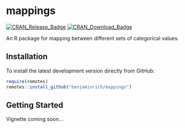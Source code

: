 # mappings

[![CRAN\_Release\_Badge](https://www.r-pkg.org/badges/version-ago/mappings)](https://CRAN.R-project.org/package=mappings)
[![CRAN\_Download\_Badge](https://cranlogs.r-pkg.org/badges/mappings)](https://CRAN.R-project.org/package=mappings)

An R package for mapping between different sets of categorical values.

## Installation

To install the latest development version directly from GitHub:

``` r
require(remotes)
remotes::install_github("benjaminrich/mappings")
```

## Getting Started

Vignette coming soon...

<!--
An introduction to the package with examples is provided in the [vignette](https://benjaminrich.github.io/mappings/vignettes/intro-mappings.html).
-->

